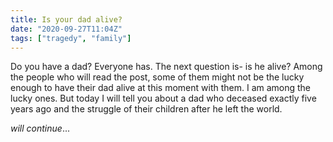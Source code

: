 ```yaml
---
title: Is your dad alive?
date: "2020-09-27T11:04Z"
tags: ["tragedy", "family"]
---
```


Do you have a dad? Everyone has. The next question is- is he alive? Among the people who will read the post, some of them might not be the lucky enough to have their dad alive at this moment with them. I am among the lucky ones. But today I will tell you about a dad who deceased exactly five years ago and the struggle of their children after he left the world.

_will continue_...
